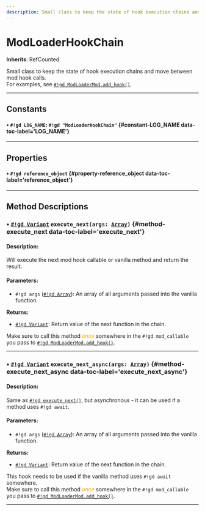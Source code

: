 ```yaml
---
description: Small class to keep the state of hook execution chains and move between mod hook calls.
---
```


# ModLoaderHookChain
**Inherits**: RefCounted


Small class to keep the state of hook execution chains and move between mod hook calls.  
For examples, see [`#!gd ModLoaderMod.add_hook()`](mod_loader_mod.md#method-add_hook).
<hr style="border-width: thick">

## Constants
#### • `#!gd LOG_NAME`: `#!gd "ModLoaderHookChain"` {#constant-LOG_NAME data-toc-label='LOG_NAME'} 

<hr style="border-width: thick">

## Properties
#### • `#!gd reference_object` {#property-reference_object data-toc-label='reference_object'} 

<hr style="border-width: thick">

## Method Descriptions
### • [`#!gd Variant`](https://docs.godotengine.org/en/stable/classes/class_variant.html) <code class="highlight">execute_next(args: [Array](https://docs.godotengine.org/en/stable/classes/class_array.html))</code> {#method-execute_next data-toc-label='execute_next'}
#### Description:
Will execute the next mod hook callable or vanilla method and return the result.

  
#### Parameters:
  
- `#!gd args` ([`#!gd Array`](https://docs.godotengine.org/en/stable/classes/class_array.html)): An array of all arguments passed into the vanilla function. 

  
**Returns:**
  
- [`#!gd Variant`](https://docs.godotengine.org/en/stable/classes/class_variant.html): Return value of the next function in the chain.

Make sure to call this method *<span style="color: orange">once</span>* somewhere in the `#!gd mod_callable` you pass to [`#!gd ModLoaderMod.add_hook()`](mod_loader_mod.md#method-add_hook).   

***
### • [`#!gd Variant`](https://docs.godotengine.org/en/stable/classes/class_variant.html) <code class="highlight">execute_next_async(args: [Array](https://docs.godotengine.org/en/stable/classes/class_array.html))</code> {#method-execute_next_async data-toc-label='execute_next_async'}
#### Description:
Same as [`#!gd execute_next()`](#method-execute_next), but asynchronous - it can be used if a method uses `#!gd await`. 

  
#### Parameters:
  
- `#!gd args` ([`#!gd Array`](https://docs.godotengine.org/en/stable/classes/class_array.html)): An array of all arguments passed into the vanilla function. 

  
**Returns:**
  
- [`#!gd Variant`](https://docs.godotengine.org/en/stable/classes/class_variant.html): Return value of the next function in the chain.

This hook needs to be used if the vanilla method uses `#!gd await` somewhere.   
Make sure to call this method *<span style="color: orange">once</span>* somewhere in the `#!gd mod_callable` you pass to [`#!gd ModLoaderMod.add_hook()`](mod_loader_mod.md#method-add_hook).   

***
